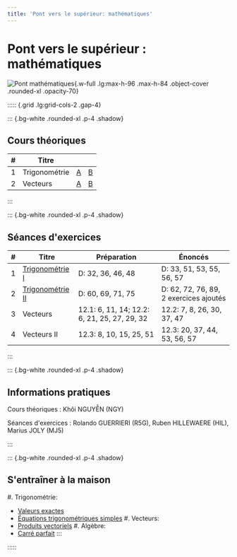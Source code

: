 ```yaml
---
title: 'Pont vers le supérieur: mathématiques'
---
```


# Pont vers le supérieur : mathématiques

![Pont mathématiques](/images/PM1C.png){.w-full .lg:max-h-96 .max-h-84 .object-cover .rounded-xl .opacity-70}

::::: {.grid .lg:grid-cols-2 .gap-4}

::: {.bg-white .rounded-xl .p-4 .shadow}

## Cours théoriques

|   # | Titre         |                                               |                                               |
| --: | ------------- | :-------------------------------------------: | :-------------------------------------------: |
|   1 | Trigonométrie | [A](/PM1C/slides/01-trigonometry?boardName=A) | [B](/PM1C/slides/01-trigonometry?boardName=B) |
|   2 | Vecteurs      |   [A](/PM1C/slides/02-vectors?boardName=A)    |   [B](/PM1C/slides/02-vectors?boardName=B)    |

:::

::: {.bg-white .rounded-xl .p-4 .shadow}

## Séances d'exercices

|   # | Titre                                               | Préparation                                  | Énoncés                                |
| --: | --------------------------------------------------- | -------------------------------------------- | -------------------------------------- |
|   1 | [Trigonométrie I](/PM1C/exercises/01-trigonometry)  | D: 32, 36, 46, 48                            | D: 33, 51, 53, 55, 56, 57              |
|   2 | [Trigonométrie II](/PM1C/exercises/02-trigonometry) | D: 60, 69, 71, 75                            | D: 62, 72, 76, 89, 2 exercices ajoutés |
|   3 | Vecteurs                                            | 12.1: 6, 11, 14; 12.2: 6, 21, 25, 27, 29, 32 | 12.2: 7, 8, 26, 30, 37, 47             |
|   4 | Vecteurs II                                         | 12.3: 8, 10, 15, 25, 51                      | 12.3: 20, 37, 44, 53, 56, 57           |

:::

::: {.bg-white .rounded-xl .p-4 .shadow}

## Informations pratiques

Cours théoriques
: Khôi NGUYỄN (NGY)

Séances d'exercices
: Rolando GUERRIERI (R5G), Ruben HILLEWAERE (HIL), Marius JOLY (MJ5)

:::

::: {.bg-white .rounded-xl .p-4 .shadow}

## S'entraîner à la maison

#. Trigonométrie:
   - [Valeurs exactes](/PM1C/practice/trigonometry/exact_values)
   - [Équations trigonométriques simples](/PM1C/practice/trigonometry/simple-equations)
#. Vecteurs:
   - [Produits vectoriels](/PM1C/practice/vectors/cross-product)
#. Algèbre:
   - [Carré parfait](/PM1C/practice/algebra/complete-square)
:::

:::::